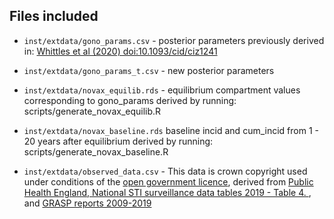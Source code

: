 ## Files included

* `inst/extdata/gono_params.csv` - 
  posterior parameters previously derived in:
    [Whittles et al (2020) doi:10.1093/cid/ciz1241](https://doi.org/10.1093/cid/ciz1241)

* `inst/extdata/gono_params_t.csv` - 
  new posterior parameters

* `inst/extdata/novax_equilib.rds` - 
  equilibrium compartment values corresponding to gono_params derived by 
  running: scripts/generate_novax_equilib.R

* `inst/extdata/novax_baseline.rds` 
  baseline incid and cum_incid from 1 - 20 years after equilibrium derived by
  running: scripts/generate_novax_baseline.R

* `inst/extdata/observed_data.csv` - This data is crown copyright used under conditions of the [open government licence](https://www.nationalarchives.gov.uk/doc/open-government-licence/version/3/), derived from [Public Health England, National STI surveillance data tables 2019 - Table 4. ](https://www.gov.uk/government/statistics/sexually-transmitted-infections-stis-annual-data-tables#history), and [GRASP reports 2009-2019 ](https://www.gov.uk/government/publications/gonococcal-resistance-to-antimicrobials-surveillance-programme-grasp-report)
